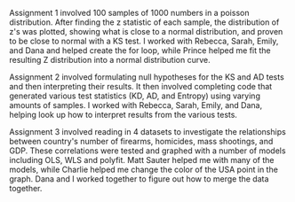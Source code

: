 Assignment 1 involved 100 samples of 1000 numbers in a poisson distribution. After finding the z statistic of each sample, the
distribution of z's was plotted, showing what is close to a normal distribution, and proven to be close to normal with a KS
test. I worked with Rebecca, Sarah, Emily, and Dana and helped create the for loop, while Prince helped me fit the resulting Z 
distribution into a normal distribution curve.

Assignment 2 involved formulating null hypotheses for the KS and AD tests and then interpreting their results. It then involved 
completing code that generated various test statistics (KD, AD, and Entropy) using varying amounts of samples. I worked with Rebecca,
Sarah, Emily, and Dana, helping look up how to interpret results from the various tests.

Assignment 3 involved reading in 4 datasets to investigate the relationships between country's number of firearms, homicides, 
mass shootings, and GDP. These correlations were tested and graphed with a number of models including OLS, WLS and polyfit. Matt Sauter
helped me with many of the models, while Charlie helped me change the color of the USA point in the graph. Dana and I worked together 
to figure out how to merge the data together.
